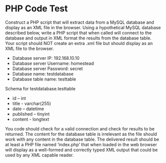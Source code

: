 PHP Code Test
=============
Construct a PHP script that will extract data from a MySQL database and display as an XML file in the browser.
Using a hypothetical MySQL database described below, write a PHP script that when called will connect
to the database and output in XML format the results from the database table. Your script should
NOT create an extra .xml file but should display as an XML file to the browser.

*   Database server IP: 192.168.10.10
*   Database server Username: homestead
*   Database server Password: secret
*   Database name: testdatabase
*   Database table name: testtable

Schema for testdatabase.testtable

*   id – int
*   title - varchar(255)
*   date – datetime
*   published – tinyint
*   content - longtext

You code should check for a valid connection and check for results to be returned.
The content for the database table is irrelevant as the file should work with any content in the database table.
The delivered result should be at least a PHP file named ‘index.php’ that when loaded in the web browser will display as a well-formed
and correctly typed XML output that could be used by any XML capable reader.